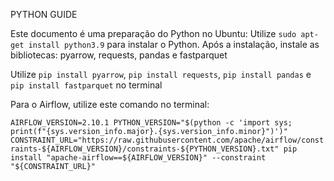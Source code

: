 PYTHON GUIDE

Este documento é uma preparação do Python no Ubuntu: Utilize `sudo apt-get install python3.9` para instalar o Python.
Após a instalação, instale as bibliotecas:
pyarrow, requests, pandas e fastparquet

Utilize `pip install pyarrow`, `pip install requests`, `pip install pandas` e `pip install fastparquet` no terminal

Para o Airflow, utilize este comando no terminal:

`AIRFLOW_VERSION=2.10.1
PYTHON_VERSION="$(python -c 'import sys; print(f"{sys.version_info.major}.{sys.version_info.minor}")')"
CONSTRAINT_URL="https://raw.githubusercontent.com/apache/airflow/constraints-${AIRFLOW_VERSION}/constraints-${PYTHON_VERSION}.txt"
pip install "apache-airflow==${AIRFLOW_VERSION}" --constraint "${CONSTRAINT_URL}"`